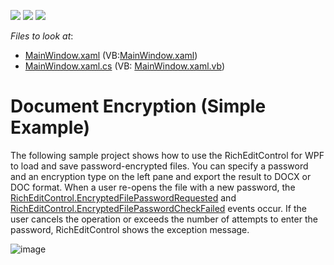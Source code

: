 <!-- default badges list -->
![](https://img.shields.io/endpoint?url=https://codecentral.devexpress.com/api/v1/VersionRange/184246703/19.1.4%2B)
[![](https://img.shields.io/badge/Open_in_DevExpress_Support_Center-FF7200?style=flat-square&logo=DevExpress&logoColor=white)](https://supportcenter.devexpress.com/ticket/details/T830411)
[![](https://img.shields.io/badge/📖_How_to_use_DevExpress_Examples-e9f6fc?style=flat-square)](https://docs.devexpress.com/GeneralInformation/403183)
<!-- default badges end -->
<!-- default file list -->
*Files to look at*:

* [MainWindow.xaml](./CS/DXRichEdit_Encryption/MainWindow.xaml) (VB:[MainWindow.xaml](./VB/DXRichEdit_Encryption/MainWindow.xaml))
* [MainWindow.xaml.cs](./CS/DXRichEdit_Encryption/MainWindow.xaml.cs) (VB: [MainWindow.xaml.vb](./VB/DXRichEdit_Encryption/MainWindow.xaml.vb))
<!-- default file list end -->

# Document Encryption (Simple Example)

The following sample project shows how to use the RichEditControl for WPF to load and save password-encrypted files. You can specify a password and an encryption type on the left pane and export the result to DOCX or DOC format. When a user re-opens the file with a new password, the [RichEditControl.EncryptedFilePasswordRequested](https://docs.devexpress.com/WPF/DevExpress.Xpf.RichEdit.RichEditControl.EncryptedFilePasswordRequested) and [RichEditControl.EncryptedFilePasswordCheckFailed](https://docs.devexpress.com/WPF/DevExpress.Xpf.RichEdit.RichEditControl.EncryptedFilePasswordCheckFailed) events occur. If the user cancels the operation or exceeds the number of attempts to enter the password, RichEditControl shows the exception message.

![image](./media/project_image.png)
